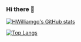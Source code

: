 ### Hi there 👋

<script src="https://gist.github.com/HWilliamgo/b707eb68e9390e558981d840f747bb6e.js"></script>


[![HWilliamgo's GitHub stats](https://github-readme-stats.vercel.app/api?username=HWilliamgo&count_private=true&show_icons=true&theme=nightowl)](https://github.com/anuraghazra/github-readme-stats)

[![Top Langs](https://github-readme-stats.vercel.app/api/top-langs/?username=HWilliamgo&theme=nightowl)](https://github.com/anuraghazra/github-readme-stats)
